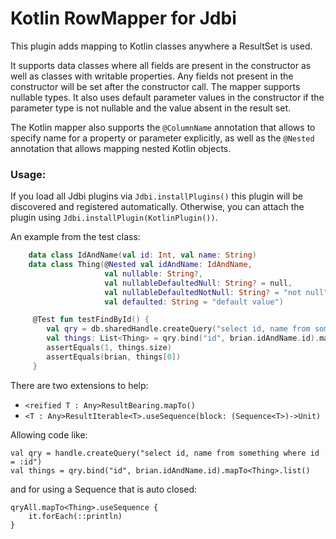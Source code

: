 Kotlin RowMapper for Jdbi
================================

This plugin adds mapping to Kotlin classes anywhere a ResultSet is used.

It supports data classes where all fields are present in the constructor as well
as classes with writable properties. Any fields not present in the constructor
will be set after the constructor call. The mapper supports nullable types. It
also uses default parameter values in the constructor if the parameter type is
not nullable and the value absent in the result set.

The Kotlin mapper also supports the `@ColumnName` annotation that allows to specify
name for a property or parameter explicitly, as well as the `@Nested` annotation
that allows mapping nested Kotlin objects.

### Usage:

If you load all Jdbi plugins via
`Jdbi.installPlugins()` this plugin will be discovered and registered automatically.
Otherwise, you can attach the plugin using `Jdbi.installPlugin(KotlinPlugin())`.

An example from the test class:

```kotlin
    data class IdAndName(val id: Int, val name: String)
    data class Thing(@Nested val idAndName: IdAndName,
                     val nullable: String?,
                     val nullableDefaultedNull: String? = null,
                     val nullableDefaultedNotNull: String? = "not null",
                     val defaulted: String = "default value")

     @Test fun testFindById() {
        val qry = db.sharedHandle.createQuery("select id, name from something where id = :id")
        val things: List<Thing> = qry.bind("id", brian.idAndName.id).mapTo<Thing>().list()
        assertEquals(1, things.size)
        assertEquals(brian, things[0])
     } 
```

There are two extensions to help:

* `<reified T : Any>ResultBearing.mapTo()`
* `<T : Any>ResultIterable<T>.useSequence(block: (Sequence<T>)->Unit)` 

Allowing code like:

```
val qry = handle.createQuery("select id, name from something where id = :id")
val things = qry.bind("id", brian.idAndName.id).mapTo<Thing>.list()
```

and for using a Sequence that is auto closed:

```
qryAll.mapTo<Thing>.useSequence {
    it.forEach(::println)
}
```

